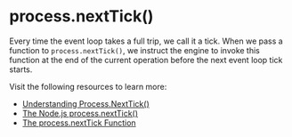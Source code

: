 # process.nextTick()

Every time the event loop takes a full trip, we call it a tick. When we pass a function to `process.nextTick()`, we instruct the engine to invoke this function at the end of the current operation before the next event loop tick starts.

Visit the following resources to learn more:

- [Understanding Process.NextTick()](https://nodejs.org/en/learn/asynchronous-work/understanding-processnexttick)
- [The Node.js process.nextTick()](https://nodejs.org/en/docs/guides/event-loop-timers-and-nexttick/)
- [The process.nextTick Function](https://www.youtube.com/watch?v=-niA5XOlCWI)
